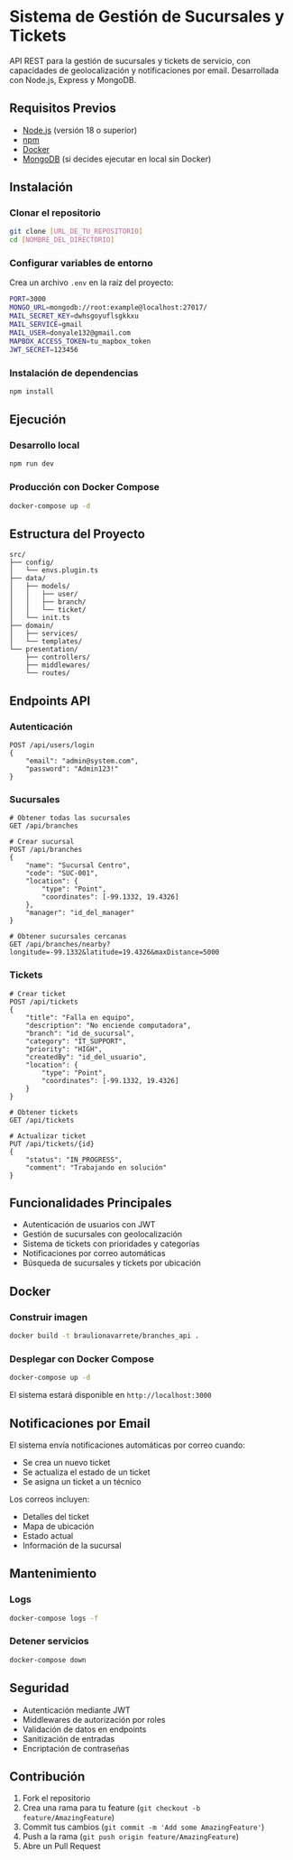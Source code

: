 # Sistema de Gestión de Sucursales y Tickets

API REST para la gestión de sucursales y tickets de servicio, con capacidades de geolocalización y notificaciones por email. Desarrollada con Node.js, Express y MongoDB.

## Requisitos Previos

- [Node.js](https://nodejs.org/) (versión 18 o superior)
- [npm](https://www.npmjs.com/)
- [Docker](https://www.docker.com/)
- [MongoDB](https://www.mongodb.com/) (si decides ejecutar en local sin Docker)

## Instalación

### Clonar el repositorio

```bash
git clone [URL_DE_TU_REPOSITORIO]
cd [NOMBRE_DEL_DIRECTORIO]
```

### Configurar variables de entorno

Crea un archivo `.env` en la raíz del proyecto:

```bash
PORT=3000
MONGO_URL=mongodb://root:example@localhost:27017/
MAIL_SECRET_KEY=dwhsgoyuflsgkkxu
MAIL_SERVICE=gmail
MAIL_USER=donyale132@gmail.com
MAPBOX_ACCESS_TOKEN=tu_mapbox_token
JWT_SECRET=123456
```

### Instalación de dependencias

```bash
npm install
```

## Ejecución

### Desarrollo local

```bash
npm run dev
```

### Producción con Docker Compose

```bash
docker-compose up -d
```

## Estructura del Proyecto

```
src/
├── config/
│   └── envs.plugin.ts
├── data/
│   ├── models/
│   │   ├── user/
│   │   ├── branch/
│   │   └── ticket/
│   └── init.ts
├── domain/
│   ├── services/
│   └── templates/
└── presentation/
    ├── controllers/
    ├── middlewares/
    └── routes/
```

## Endpoints API

### Autenticación

```http
POST /api/users/login
{
    "email": "admin@system.com",
    "password": "Admin123!"
}
```

### Sucursales

```http
# Obtener todas las sucursales
GET /api/branches

# Crear sucursal
POST /api/branches
{
    "name": "Sucursal Centro",
    "code": "SUC-001",
    "location": {
        "type": "Point",
        "coordinates": [-99.1332, 19.4326]
    },
    "manager": "id_del_manager"
}

# Obtener sucursales cercanas
GET /api/branches/nearby?longitude=-99.1332&latitude=19.4326&maxDistance=5000
```

### Tickets

```http
# Crear ticket
POST /api/tickets
{
    "title": "Falla en equipo",
    "description": "No enciende computadora",
    "branch": "id_de_sucursal",
    "category": "IT_SUPPORT",
    "priority": "HIGH",
    "createdBy": "id_del_usuario",
    "location": {
        "type": "Point",
        "coordinates": [-99.1332, 19.4326]
    }
}

# Obtener tickets
GET /api/tickets

# Actualizar ticket
PUT /api/tickets/{id}
{
    "status": "IN_PROGRESS",
    "comment": "Trabajando en solución"
}
```

## Funcionalidades Principales

- Autenticación de usuarios con JWT
- Gestión de sucursales con geolocalización
- Sistema de tickets con prioridades y categorías
- Notificaciones por correo automáticas
- Búsqueda de sucursales y tickets por ubicación

## Docker

### Construir imagen

```bash
docker build -t braulionavarrete/branches_api .
```

### Desplegar con Docker Compose

```bash
docker-compose up -d
```

El sistema estará disponible en `http://localhost:3000`

## Notificaciones por Email

El sistema envía notificaciones automáticas por correo cuando:
- Se crea un nuevo ticket
- Se actualiza el estado de un ticket
- Se asigna un ticket a un técnico

Los correos incluyen:
- Detalles del ticket
- Mapa de ubicación
- Estado actual
- Información de la sucursal

## Mantenimiento

### Logs

```bash
docker-compose logs -f
```

### Detener servicios

```bash
docker-compose down
```

## Seguridad

- Autenticación mediante JWT
- Middlewares de autorización por roles
- Validación de datos en endpoints
- Sanitización de entradas
- Encriptación de contraseñas

## Contribución

1. Fork el repositorio
2. Crea una rama para tu feature (`git checkout -b feature/AmazingFeature`)
3. Commit tus cambios (`git commit -m 'Add some AmazingFeature'`)
4. Push a la rama (`git push origin feature/AmazingFeature`)
5. Abre un Pull Request